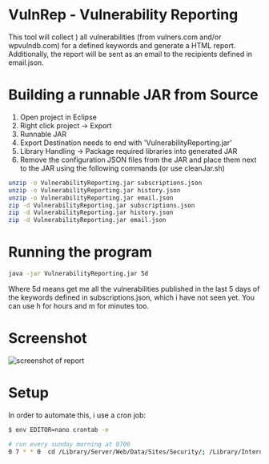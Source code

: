 # VulnRep - Vulnerability Reporting
This tool will collect ) all vulnerabilities (from vulners.com and/or wpvulndb.com) for a defined keywords and generate a HTML report.
Additionally, the report will be sent as an email to the recipients defined in email.json.

# Building a runnable JAR from Source
1. Open project in Eclipse
2. Right click project -> Export
3. Runnable JAR
4. Export Destination needs to end with 'VulnerabilityReporting.jar'
5. Library Handling -> Package required libraries into generated JAR
6. Remove the configuration JSON files from the JAR and place them next to the JAR using the following commands (or use cleanJar.sh)
```sh
unzip -o VulnerabilityReporting.jar subscriptions.json
unzip -o VulnerabilityReporting.jar history.json
unzip -o VulnerabilityReporting.jar email.json
zip -d VulnerabilityReporting.jar subscriptions.json
zip -d VulnerabilityReporting.jar history.json
zip -d VulnerabilityReporting.jar email.json
```
# Running the program
```sh
java -jar VulnerabilityReporting.jar 5d
```
Where 5d means get me all the vulnerabilities published in the last 5 days of the keywords defined in subscriptions.json, which i have not seen yet. You can use h for hours and m for minutes too.

# Screenshot
![screenshot of report](https://i.imgur.com/S2t21Zw.png)


# Setup
In order to automate this, i use a cron job:
```sh
$ env EDITOR=nano crontab -e

# run every sunday morning at 0700
0 7 * * 0  cd /Library/Server/Web/Data/Sites/Security/; /Library/Internet\ Plug-Ins/JavaAppletPlugin.plugin/Contents/Home/bin/java -jar /Library/Server/Web/Data/Sites/Security/VulnerabilityReporting.jar
```
